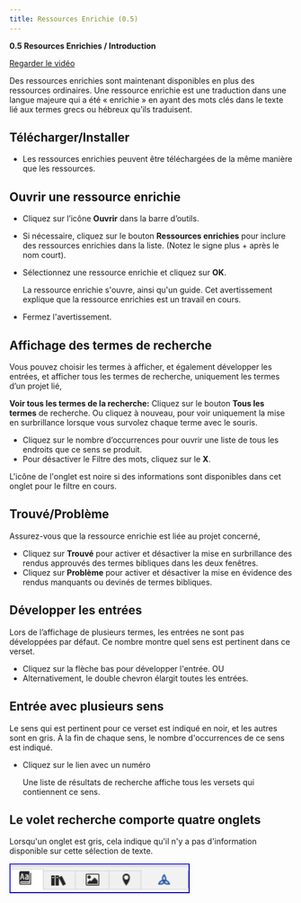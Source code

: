 ```yaml
---
title: Ressources Enrichie (0.5)
---
```

**0.5 Resources Enrichies / Introduction**

[Regarder le vidéo](https://vimeopro.com/lingtransoft/paratext9fr/video/423629195)

Des ressources enrichies sont maintenant disponibles en plus des ressources ordinaires. Une ressource enrichie est une traduction dans une langue majeure qui a été « enrichie » en ayant des mots clés dans le texte lié aux termes grecs ou hébreux qu’ils traduisent.

## Télécharger/Installer

-   Les ressources enrichies peuvent être téléchargées de la même manière que les ressources.

## Ouvrir une ressource enrichie

-   Cliquez sur l’icône **Ouvrir** dans la barre d’outils.
-   Si nécessaire, cliquez sur le bouton **Ressources enrichies** pour inclure des ressources enrichies dans la liste. (Notez le signe plus + après le nom court).
-   Sélectionnez une ressource enrichie et cliquez sur **OK**.

    La ressource enrichie s'ouvre, ainsi qu'un guide. Cet avertissement explique que la ressource enrichies est un travail en cours.

-   Fermez l'avertissement.

## Affichage des termes de recherche

Vous pouvez choisir les termes à afficher, et également développer les entrées, et afficher tous les termes de recherche, uniquement les termes d’un projet lié,

**Voir tous les termes de la recherche:** Cliquez sur le bouton **Tous les termes** de recherche. Ou cliquez à nouveau, pour voir uniquement la mise en surbrillance lorsque vous survolez chaque terme avec le souris.

-   Cliquez sur le nombre d’occurrences pour ouvrir une liste de tous les endroits que ce sens se produit.
-   Pour désactiver le Filtre des mots, cliquez sur le **X**.

L'icône de l'onglet est noire si des informations sont disponibles dans cet onglet pour le filtre en cours.

## Trouvé/Problème

Assurez-vous que la ressource enrichie est liée au projet concerné,

-   Cliquez sur **Trouvé** pour activer et désactiver la mise en surbrillance des rendus approuvés des termes bibliques dans les deux fenêtres.
-   Cliquez sur **Problème** pour activer et désactiver la mise en évidence des rendus manquants ou devinés de termes bibliques.

## Développer les entrées

Lors de l’affichage de plusieurs termes, les entrées ne sont pas développées par défaut. Ce nombre montre quel sens est pertinent dans ce verset.

-   Cliquez sur la flèche bas pour développer l'entrée. OU
-   Alternativement, le double chevron élargit toutes les entrées.

## Entrée avec plusieurs sens

Le sens qui est pertinent pour ce verset est indiqué en noir, et les autres sont en gris. À la fin de chaque sens, le nombre d'occurrences de ce sens est indiqué.

-   Cliquez sur le lien avec un numéro

    Une liste de résultats de recherche affiche tous les versets qui contiennent ce sens.

## Le volet recherche comporte quatre onglets

Lorsqu'un onglet est gris, cela indique qu'il n'y a pas d'information disponible sur cette sélection de texte.

![](../media/c9e4819030709e2f0881d6dec6998cf6.png)
